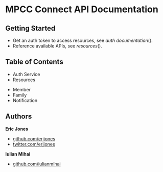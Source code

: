 # MPCC Connect API Documentation

## Getting Started

* Get an auth token to access resources, see _auth documentation_().
* Reference available APIs, see _resources_().

## Table of Contents

* Auth Service
* Resources
+ Member
+ Family
+ Notification

## Authors

**Eric Jones** 

+ [github.com/erjjones](https://github.com/erjjones)
+ [twitter.com/erjjones](http://twitter.com/erjjones)

**Iulian Mihai** 

+ [github.com/iulianmihai](https://github.com/iulianmihai)